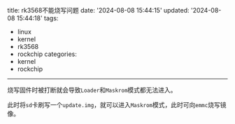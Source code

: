 title: rk3568不能烧写问题
date: '2024-08-08 15:44:15'
updated: '2024-08-08 15:44:18'
tags:
  - linux
  - kernel
  - rk3568
  - rockchip
categories:
  - kernel
  - rockchip
---
烧写固件时被打断就会导致`Loader`和`Maskrom`模式都无法进入。

此时将`sd`卡刷写一个`update.img`，就可以进入`Maskrom`模式，此时可向`emmc`烧写镜像。